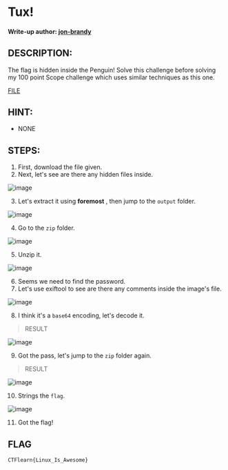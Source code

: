 # Tux!
#### Write-up author: [jon-brandy](https://github.com/jon-brandy)
## DESCRIPTION:
The flag is hidden inside the Penguin! Solve this challenge before solving my 100 point Scope challenge which uses similar techniques as this one.

[FILE](https://github.com/Bread-Yolk/ctflearnwu/blob/e885852e85a7de752e8a22ddccfa38d0275b9c39/Assets/Forensic/Tux!/Tux.jpg)

## HINT:
- NONE
## STEPS:
1. First, download the file given.
2. Next, let's see are there any hidden files inside.

![image](https://user-images.githubusercontent.com/70703371/193170917-dd266b9d-4196-408a-9691-9729c46e69a7.png)

3. Let's extract it using **foremost** , then jump to the `output` folder.

![image](https://user-images.githubusercontent.com/70703371/193171020-26470e23-c4f3-47d2-a5c1-d51d1330666e.png)


4. Go to the `zip` folder.

![image](https://user-images.githubusercontent.com/70703371/193171085-9c47e1a7-1dd0-4b9d-b262-6625f4ca6494.png)


5. Unzip it.

![image](https://user-images.githubusercontent.com/70703371/193171206-a8111da6-f115-47f9-88e7-572958be5ddd.png)


6. Seems we need to find the password.
7. Let's use exiftool to see are there any comments inside the image's file.

![image](https://user-images.githubusercontent.com/70703371/193171373-7a0b1a24-84f2-4966-acf6-7ccc903dff26.png)


8. I think it's a `base64` encoding, let's decode it.

> RESULT

![image](https://user-images.githubusercontent.com/70703371/193171530-3cf22b2b-268c-4050-8340-7f6d6253c68b.png)


9. Got the pass, let's jump to the `zip` folder again.

> RESULT

![image](https://user-images.githubusercontent.com/70703371/193171722-5b84ad8c-ff61-4726-8ab9-0f13027f7a5a.png)


10. Strings the `flag`.

![image](https://user-images.githubusercontent.com/70703371/193171953-4b036105-8a25-4590-b98c-252a4432bf15.png)


11. Got the flag!

## FLAG

```
CTFlearn{Linux_Is_Awesome}
```

